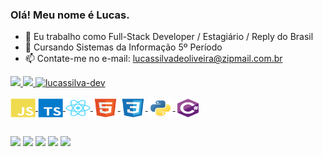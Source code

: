 ### Olá! Meu nome é Lucas.

- 🔭 Eu trabalho como Full-Stack Developer / Estagiário / Reply do Brasil
- 🌱 Cursando Sistemas da Informação 5º Período
- 📫  Contate-me no e-mail: lucassilvadeoliveira@zipmail.com.br

<div>
  <a href="https://github.com/lucassilva-dev">
  <img height="180em" src="https://github-readme-stats.vercel.app/api?username=lucassilva-dev&show_icons=true&theme=dark&include_all_commits=true&count_private=true"/>
  <img height="180em" src="https://github-readme-stats.vercel.app/api/top-langs/?username=lucassilva-dev&layout=compact&langs_count=7&theme=dark"/>
  <img src="https://komarev.com/ghpvc/?username=lucassilva-dev&color=blue" alt="lucassilva-dev" />
</div>
  
<div style="display: inline_block"><br>
  <img align="center" alt="Lucas-Js" height="30" width="40" src="https://raw.githubusercontent.com/devicons/devicon/master/icons/javascript/javascript-plain.svg">
  <img align="center" alt="Lucas-Ts" height="30" width="40" src="https://raw.githubusercontent.com/devicons/devicon/master/icons/typescript/typescript-plain.svg">
  <img align="center" alt="Lucas-React" height="30" width="40" src="https://raw.githubusercontent.com/devicons/devicon/master/icons/react/react-original.svg">
  <img align="center" alt="Lucas-HTML" height="30" width="40" src="https://raw.githubusercontent.com/devicons/devicon/master/icons/html5/html5-original.svg">
  <img align="center" alt="Lucas-CSS" height="30" width="40" src="https://raw.githubusercontent.com/devicons/devicon/master/icons/css3/css3-original.svg">
  <img align="center" alt="Lucas-Python" height="30" width="40" src="https://raw.githubusercontent.com/devicons/devicon/master/icons/python/python-original.svg">
  <img align="center" alt="Lucas-Csharp" height="30" width="40" src="https://raw.githubusercontent.com/devicons/devicon/master/icons/csharp/csharp-original.svg">
</div>
  
   ##

<div> 
  <a href = "mailto:lucassharksilva6@gmail.com"><img src="https://img.shields.io/badge/-Gmail-%23333?style=for-the-badge&logo=gmail&logoColor=white" target="_blank"></a>
  <a href="https://www.linkedin.com/in/lucassilvadev/" target="_blank"><img src="https://img.shields.io/badge/-LinkedIn-%230077B5?style=for-the-badge&logo=linkedin&logoColor=white" target="_blank"></a>
  <a href = "https://api.whatsapp.com/send?phone=5531989545015"><img src="https://img.shields.io/badge/WhatsApp-25D366?style=for-the-badge&logo=whatsapp&logoColor=white" target="_blank"></a>
  <a href="https://www.instagram.com/luucas_sillva_/"><img src="https://img.shields.io/badge/Instagram-E4405F?style=for-the-badge&logo=instagram&logoColor=white" target="_blank"></a>
  <a href="https://gitlab.fcalatam.com/lucassilva-dev"><img src="https://img.shields.io/badge/GitLab-330F63?style=for-the-badge&logo=gitlab&logoColor=white"></a>
  </div>
  
 

